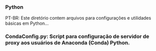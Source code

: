 ### Python
PT-BR: Este diretório contem arquivos para configurações e utilidades básicas em Python...

### CondaConfig.py: Script para configuração de servidor de proxy aos usuários de Anaconda (Conda) Python.
